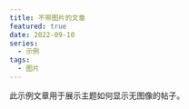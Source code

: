 ```yaml
---
title: 不带图片的文章
featured: true
date: 2022-09-10
series:
  - 示例
tags:
  - 图片
---
```


此示例文章用于展示主题如何显示无图像的帖子。
